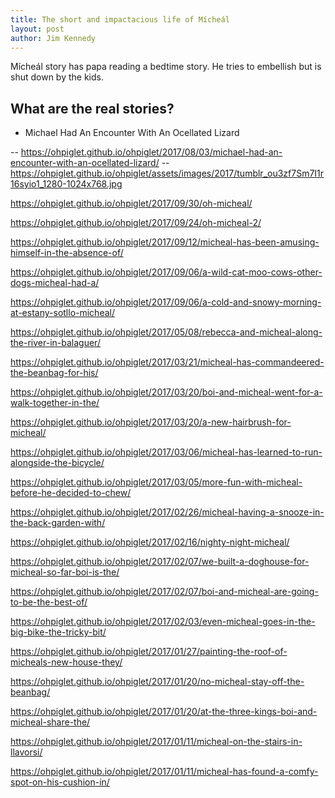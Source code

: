 ```yaml
---
title: The short and impactacious life of Mícheál
layout: post
author: Jim Kennedy 
---
```


Mícheál story has papa reading a bedtime story. He tries to embellish but is shut down by the kids.

## What are the real stories?

- Michael Had An Encounter With An Ocellated Lizard

-- https://ohpiglet.github.io/ohpiglet/2017/08/03/michael-had-an-encounter-with-an-ocellated-lizard/
-- https://ohpiglet.github.io/ohpiglet/assets/images/2017/tumblr_ou3zf7Sm7I1r16syio1_1280-1024x768.jpg

https://ohpiglet.github.io/ohpiglet/2017/09/30/oh-micheal/

https://ohpiglet.github.io/ohpiglet/2017/09/24/oh-micheal-2/

https://ohpiglet.github.io/ohpiglet/2017/09/12/micheal-has-been-amusing-himself-in-the-absence-of/

https://ohpiglet.github.io/ohpiglet/2017/09/06/a-wild-cat-moo-cows-other-dogs-micheal-had-a/

https://ohpiglet.github.io/ohpiglet/2017/09/06/a-cold-and-snowy-morning-at-estany-sotllo-micheal/

https://ohpiglet.github.io/ohpiglet/2017/05/08/rebecca-and-micheal-along-the-river-in-balaguer/

https://ohpiglet.github.io/ohpiglet/2017/03/21/micheal-has-commandeered-the-beanbag-for-his/

https://ohpiglet.github.io/ohpiglet/2017/03/20/boi-and-micheal-went-for-a-walk-together-in-the/

https://ohpiglet.github.io/ohpiglet/2017/03/20/a-new-hairbrush-for-micheal/

https://ohpiglet.github.io/ohpiglet/2017/03/06/micheal-has-learned-to-run-alongside-the-bicycle/

https://ohpiglet.github.io/ohpiglet/2017/03/05/more-fun-with-micheal-before-he-decided-to-chew/

https://ohpiglet.github.io/ohpiglet/2017/02/26/micheal-having-a-snooze-in-the-back-garden-with/

https://ohpiglet.github.io/ohpiglet/2017/02/16/nighty-night-micheal/

https://ohpiglet.github.io/ohpiglet/2017/02/07/we-built-a-doghouse-for-micheal-so-far-boi-is-the/

https://ohpiglet.github.io/ohpiglet/2017/02/07/boi-and-micheal-are-going-to-be-the-best-of/

https://ohpiglet.github.io/ohpiglet/2017/02/03/even-micheal-goes-in-the-big-bike-the-tricky-bit/

https://ohpiglet.github.io/ohpiglet/2017/01/27/painting-the-roof-of-micheals-new-house-they/

https://ohpiglet.github.io/ohpiglet/2017/01/20/no-micheal-stay-off-the-beanbag/

https://ohpiglet.github.io/ohpiglet/2017/01/20/at-the-three-kings-boi-and-micheal-share-the/

https://ohpiglet.github.io/ohpiglet/2017/01/11/micheal-on-the-stairs-in-llavorsi/

https://ohpiglet.github.io/ohpiglet/2017/01/11/micheal-has-found-a-comfy-spot-on-his-cushion-in/
